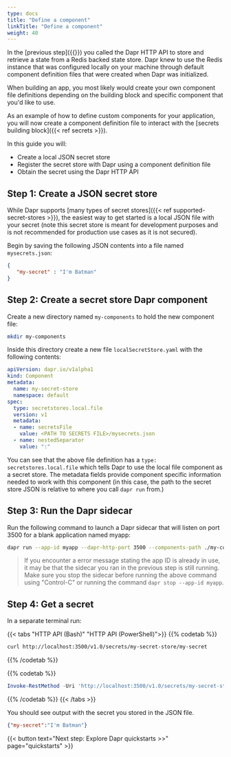 ```yaml
---
type: docs
title: "Define a component"
linkTitle: "Define a component"
weight: 40
---
```


In the [previous step]({{<ref get-started-api.md>}}) you called the Dapr HTTP API to store and retrieve a state from a Redis backed state store. Dapr knew to use the Redis instance that was configured locally on your machine through default component definition files that were created when Dapr was initialized.

When building an app, you most likely would create your own component file definitions depending on the building block and specific component that you'd like to use.

As an example of how to define custom components for your application, you will now create a component definition file to interact with the [secrets building block]({{< ref secrets >}}).

In this guide you will:
- Create a local JSON secret store
- Register the secret store with Dapr using a component definition file
- Obtain the secret using the Dapr HTTP API

## Step 1: Create a JSON secret store

While Dapr supports [many types of secret stores]({{< ref supported-secret-stores >}}), the easiest way to get started is a local JSON file with your secret (note this secret store is meant for development purposes and is not recommended for production use cases as it is not secured).

Begin by saving the following JSON contents into a file named `mysecrets.json`:

```json
{
   "my-secret" : "I'm Batman"
}
```

## Step 2: Create a secret store Dapr component

Create a new directory named `my-components` to hold the new component file:

```bash
mkdir my-components
```

Inside this directory create a new file `localSecretStore.yaml` with the following contents:


```yaml
apiVersion: dapr.io/v1alpha1
kind: Component
metadata:
  name: my-secret-store
  namespace: default
spec:
  type: secretstores.local.file
  version: v1
  metadata:
  - name: secretsFile
    value: <PATH TO SECRETS FILE>/mysecrets.json
  - name: nestedSeparator
    value: ":"
```

You can see that the above file definition has a `type: secretstores.local.file` which tells Dapr to use the local file component as a secret store. The metadata fields provide component specific information needed to work with this component (in this case, the path to the secret store JSON is relative to where you call `dapr run` from.)

## Step 3: Run the Dapr sidecar

Run the following command to launch a Dapr sidecar that will listen on port 3500 for a blank application named myapp:

```bash
dapr run --app-id myapp --dapr-http-port 3500 --components-path ./my-components
```

> If you encounter a error message stating the app ID is already in use, it may be that the sidecar you ran in the previous step is still running. Make sure you stop the sidecar before running the above command using "Control-C" or running the command `dapr stop --app-id myapp`.

## Step 4: Get a secret

In a separate terminal run:

{{< tabs "HTTP API (Bash)" "HTTP API (PowerShell)">}}
{{% codetab %}}

```bash
curl http://localhost:3500/v1.0/secrets/my-secret-store/my-secret
```
{{% /codetab %}}

{{% codetab %}}
```powershell
Invoke-RestMethod -Uri 'http://localhost:3500/v1.0/secrets/my-secret-store/my-secret'
```
{{% /codetab %}}
{{< /tabs >}}

You should see output with the secret you stored in the JSON file.

```json
{"my-secret":"I'm Batman"}
```

{{< button text="Next step: Explore Dapr quickstarts >>" page="quickstarts" >}}
